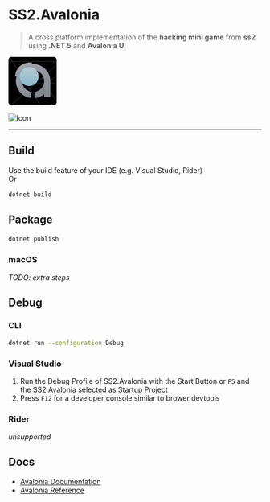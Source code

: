 # SS2.Avalonia

> A cross platform implementation of the **hacking mini game** from **ss2** using **.NET 5** and **Avalonia UI**

![Icon](Assets/Icon_96x96.png)

![Icon](Assets/Screenshots/Game.png)

---

## Build

Use the build feature of your IDE (e.g. Visual Studio, Rider)  
Or

```bash
dotnet build
```

## Package

```bash
dotnet publish
```

### macOS

*TODO: extra steps*

## Debug

### CLI

```bash
dotnet run --configuration Debug
```

### Visual Studio

1. Run the Debug Profile of SS2.Avalonia with the Start Button or `F5` and the SS2.Avalonia selected as Startup Project 
2. Press `F12` for a developer console similar to brower devtools

### Rider

*unsupported*

## Docs

* [Avalonia Documentation](https://docs.avaloniaui.net)  
* [Avalonia Reference](http://reference.avaloniaui.net/api)

